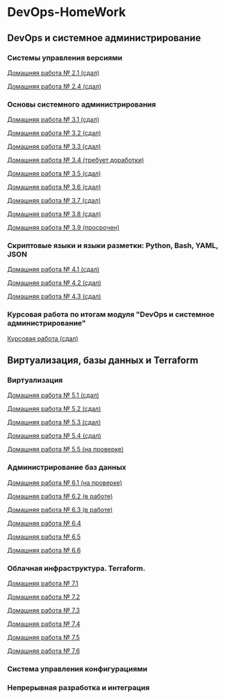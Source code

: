 # DevOps-HomeWork

## DevOps и системное администрирование

### Системы управления версиями

[Домашняя работа № 2.1 (сдал)](02-git-01-vcs/2.1.md)

[Домашняя работа № 2.4 (сдал)](02-git-04-tools/2.4.md)

### Основы системного администрирования

[Домашняя работа № 3.1 (сдал)](03-sysadmin-01-terminal/3.1.md)

[Домашняя работа № 3.2 (сдал)](03-sysadmin-02-terminal/3.2.md)

[Домашняя работа № 3.3 (сдал)](03-sysadmin-03-os/3.3.md)

[Домашняя работа № 3.4 (требует доработки)](03-sysadmin-04-os/3.4.md)

[Домашняя работа № 3.5 (сдал)](03-sysadmin-05-fs/3.5.md)

[Домашняя работа № 3.6 (сдал)](03-sysadmin-06-net/3.6.md)

[Домашняя работа № 3.7 (сдал)](03-sysadmin-07-net/3.7.md)

[Домашняя работа № 3.8 (сдал)](03-sysadmin-08-net/3.8.md)

[Домашняя работа № 3.9 (просрочен)](03-sysadmin-09-security/3.9.md)

### Скриптовые языки и языки разметки: Python, Bash, YAML, JSON

[Домашняя работа № 4.1 (сдал)](04-script-01-bash/4.1.md)

[Домашняя работа № 4.2 (сдал)](04-script-02-py/4.2.md)

[Домашняя работа № 4.3 (сдал)](04-script-03-yaml/4.3.md)

### Курсовая работа по итогам модуля "DevOps и системное администрирование"

[Курсовая работа (сдал)](pcs-devsys-diplom/CourseWork.md)

## Виртуализация, базы данных и Terraform

### Виртуализация

[Домашняя работа № 5.1 (сдал)](05-virt-01-basics/05-virt-01-basics.md)

[Домашняя работа № 5.2 (сдал)](05-virt-02-iaac/5.2.md)

[Домашняя работа № 5.3 (сдал)](05-virt-03-docker/5.3.md)

[Домашняя работа № 5.4 (сдал)](05-virt-04-docker-compose/5.4.md)

[Домашняя работа № 5.5 (на проверке)](05-virt-05-docker-swarm/5.5.md)

### Администрирование баз данных

[Домашняя работа № 6.1 (на проверке)](06-db-01-basics/6.1.md)

[Домашняя работа № 6.2 (в работе)](06-db-02-sql/6.2.md)

[Домашняя работа № 6.3 (в работе)](06-db-03-mysql/6.3.md)

[Домашняя работа № 6.4]()

[Домашняя работа № 6.5]()

[Домашняя работа № 6.6]()

### Облачная инфраструктура. Terraform.

[Домашняя работа № 7.1]()

[Домашняя работа № 7.2]()

[Домашняя работа № 7.3]()

[Домашняя работа № 7.4]()

[Домашняя работа № 7.5]()

[Домашняя работа № 7.6]()

### Система управления конфигурациями

### Непрерывная разработка и интеграция
